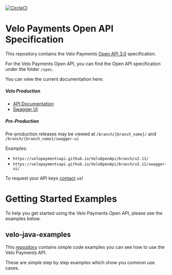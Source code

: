 [![CircleCI](https://circleci.com/gh/velopaymentsapi/VeloOpenApi.svg?style=svg)](https://circleci.com/gh/velopaymentsapi/VeloOpenApi)

# Velo Payments Open API Specification

This repository contains the Velo Payments [Open API 3.0](https://github.com/OAI/OpenAPI-Specification/blob/master/versions/3.0.0.md) specification.

For the Velo Payments Open API, you can find the Open API specification under the folder `/spec`.

You can view the current documentation here:
##### Velo Production
* [API Documentation](https://velopaymentsapi.github.io/VeloOpenApi/)
* [Swagger UI](https://velopaymentsapi.github.io/VeloOpenApi/swagger-ui)

##### Pre-Production
Pre-production releases may be viewed at `/branch/{branch_name}/` and `/branch/{branch_name}/swagger-ui`

Examples:
* `https://velopaymentsapi.github.io/VeloOpenApi/branch/v2.11/`
* `https://velopaymentsapi.github.io/VeloOpenApi/branch/v2.11/swagger-ui/`

To request your API keys [contact](mailto:info@velopayments.com) us!

# Getting Started Examples

To help you get started using the Velo Payments Open API, please see the examples below.

## velo-java-examples

This [repository](https://github.com/velopaymentsapi/velo-java-examples) contains simple code examples you can see how to use the Velo Payments API. 

These are simple step by step examples which show you common use cases.
